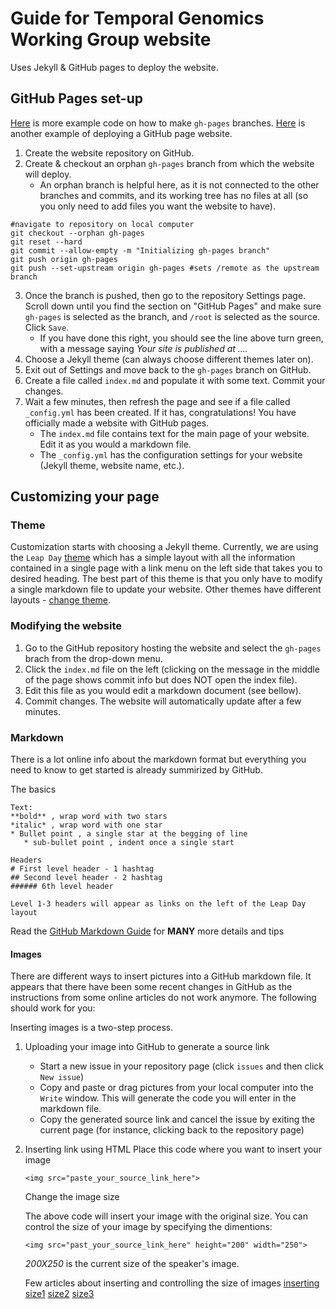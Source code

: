 # Guide for Temporal Genomics Working Group website

Uses Jekyll & GitHub pages to deploy the website.

## GitHub Pages set-up

[Here](https://jiafulow.github.io/blog/2020/07/09/create-gh-pages-branch-in-existing-repo/) is more example code on how to make `gh-pages` branches.
[Here](https://guides.github.com/features/pages/) is another example of deploying a GitHub page website.

1. Create the website repository on GitHub.
2. Create & checkout an orphan `gh-pages` branch from which the website will deploy.
    * An orphan branch is helpful here, as it is not connected to the other branches and commits, and its working tree has no files at all (so you only need to add files you want the website to have).

```git
#navigate to repository on local computer
git checkout --orphan gh-pages
git reset --hard
git commit --allow-empty -m "Initializing gh-pages branch"
git push origin gh-pages
git push --set-upstream origin gh-pages #sets /remote as the upstream branch
```

3. Once the branch is pushed, then go to the repository Settings page. Scroll down until you find the section on "GitHub Pages" and make sure `gh-pages` is selected as the branch, and `/root` is selected as the source. Click `Save`.
    * If you have done this right, you should see the line above turn green, with a message saying *Your site is published at ....*
4. Choose a Jekyll theme (can always choose different themes later on).
5. Exit out of Settings and move back to the `gh-pages` branch on GitHub.
6. Create a file called `index.md` and populate it with some text. Commit your changes.
7. Wait a few minutes, then refresh the page and see if a file called `_config.yml` has been created. If it has, congratulations! You have officially made a website with GitHub pages.
    * The `index.md` file contains text for the main page of your website. Edit it as you would a markdown file.
    * The `_config.yml` has the configuration settings for your website (Jekyll theme, website name, etc.).


## Customizing your page

### Theme

Customization starts with choosing a Jekyll theme. Currently, we are using the `Leap Day` [theme](https://github.com/pages-themes/leap-day) which has a simple layout with all the information contained in a single page with a link menu on the left side that takes you to desired heading. The best part of this theme is that you only have to modify a single markdown file to update your website. Other themes have different layouts - [change theme](https://docs.github.com/en/github/working-with-github-pages/adding-a-theme-to-your-github-pages-site-with-the-theme-chooser).

### Modifying the website

1. Go to the GitHub repository hosting the website and select the `gh-pages` brach from the drop-down menu.
2. Click the `index.md` file on the left (clicking on the message in the middle of the page shows commit info but does NOT open the index file).
3. Edit this file as you would edit a markdown document (see bellow).
4. Commit changes. The website will automatically update after a few minutes.

### Markdown

There is a lot online info about the markdown format but everything you need to know to get started is already summirized by GitHub.

The basics

```git
Text:
**bold** , wrap word with two stars
*italic* , wrap word with one star
* Bullet point , a single star at the begging of line
   * sub-bullet point , indent once a single start

Headers
# First level header - 1 hashtag
## Second level header - 2 hashtag
###### 6th level header

Level 1-3 headers will appear as links on the left of the Leap Day layout
```
Read the [GitHub Markdown Guide](https://guides.github.com/features/mastering-markdown/) for **MANY** more details and tips


#### Images 

There are different ways to insert pictures into a GitHub markdown file. It appears that there have been some recent changes in GitHub as the instructions from some online articles do not work anymore. The following should work for you:

Inserting images is a two-step process.

1. Uploading your image into GitHub to generate a source link
   * Start a new issue in your repository page (click `issues` and then click `New issue`)
   * Copy and paste or drag pictures from your local computer into the `Write` window. This will generate the code you will enter in the markdown file.
   * Copy the generated source link and cancel the issue by exiting the current page (for instance, clicking back to the repository page) 
   
2. Inserting link using HTML
Place this code where you want to insert your image
   ```git
   <img src="paste_your_source_link_here">
   ```
   
   Change the image size

   The above code will insert your image with the original size. You can control the size of your image by specifying the dimentions:
   ```git
   <img src="past_your_source_link_here" height="200" width="250">
   ``` 
   *200X250* is the current size of the speaker's image. 

   Few articles about inserting and controlling the size of images [inserting](https://ardalis.com/add-images-easily-to-github/) [size1](https://github.com/jgm/pandoc/issues/2554) [size2](https://stackoverflow.com/questions/14675913/changing-image-size-in-markdown) [size3](https://gist.github.com/uupaa/f77d2bcf4dc7a294d109)

